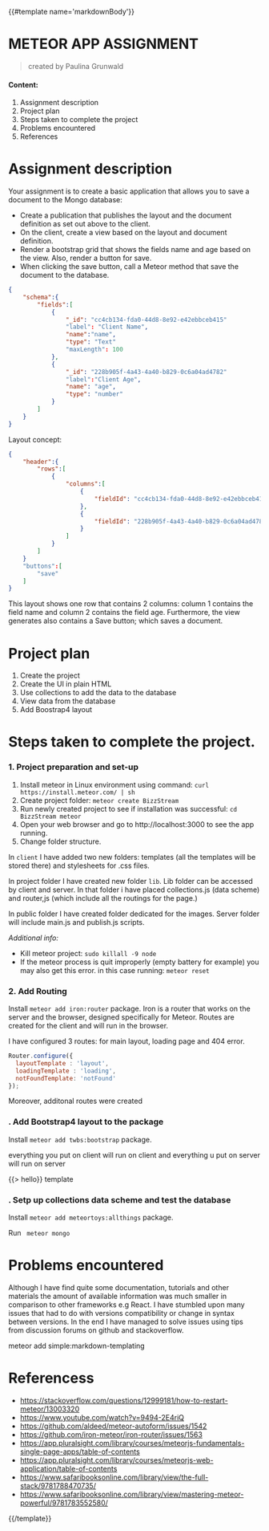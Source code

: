 {{#template name='markdownBody'}}
# METEOR APP ASSIGNMENT

> created by Paulina Grunwald


#### Content:
1. Assignment description
2. Project plan
3. Steps taken to complete the project
4. Problems encountered
4. References


# Assignment description

Your assignment is to create a basic application that allows you to save a document to the Mongo database:

- Create a publication that publishes the layout and the document definition as set out above to the client.
- On the client, create a view based on the layout and document definition.
- Render a bootstrap grid that shows the fields name and age based on the view. Also, render a button for save.
- When clicking the save button, call a Meteor method that save the document to the database.

```JSON
{
	"schema":{
		"fields":[
			{
				"_id": "cc4cb134-fda0-44d8-8e92-e42ebbceb415"
				"label": "Client Name",
				"name":"name",
				"type": "Text"
				"maxLength": 100
			},
			{
				"_id": "228b905f-4a43-4a40-b829-0c6a04ad4782"
				"label":"Client Age",
				"name": "age",
				"type": "number"
			}
		]
	}
}
```

Layout concept:
```JSON
{
	"header":{
		"rows":[
			{
				"columns":[
					{
						"fieldId": "cc4cb134-fda0-44d8-8e92-e42ebbceb415"
					},
					{
						"fieldId": "228b905f-4a43-4a40-b829-0c6a04ad4782"
					}
				]
			}
		]
	}
	"buttons":[
		"save"
	]
}
```

This layout shows one row that contains 2 columns: column 1 contains the field name and column 2 contains the field age. Furthermore, the view generates also contains a Save button; which saves a document.


# Project plan

1. Create the project
2. Create the UI in plain HTML
3. Use collections to add the data to the database
4. View data from the database
5. Add Boostrap4 layout


# Steps taken to complete the project.

### 1. Project preparation and set-up

1. Install meteor in Linux environment using command: ``curl https://install.meteor.com/ | sh``
2. Create project folder: ``meteor create BizzStream``
3. Run newly created project to see if installation was successful: ``cd BizzStream
meteor``
4. Open your web browser and go to http://localhost:3000 to see the app running.
5. Change folder structure.

In ``client`` I have added two new folders: templates (all the templates will be stored there) and stylesheets for .css files.

In project folder I have created new folder ``lib``. Lib folder can be accessed by client and server. In that folder i have placed collections.js (data scheme) and router,js (which include all the routings for the page.)

In public folder I have created folder dedicated for the images. Server folder will include main.js and publish.js scripts.

<em>Additional info:</em>

- Kill meteor project: ``sudo killall -9 node``
- If the meteor process is quit improperly (empty battery for example) you may also get this error. in this case running: ``meteor reset``

### 2. Add Routing

Install ``meteor add iron:router`` package. Iron is a router that works on the server and the browser, designed specifically for Meteor. Routes are created for the client and will run in the browser.

I have configured 3 routes: for main layout, loading page and 404 error.

```javascript
Router.configure({
  layoutTemplate : 'layout',
  loadingTemplate : 'loading',
  notFoundTemplate: 'notFound'
});

```

Moreover, additonal routes were created

### . Add Bootstrap4 layout to the package

Install ``meteor add twbs:bootstrap`` package.

everything you put on client will run on client and everything u put on server will run on server

{{> hello}} template



### . Setp up collections data scheme and test the database
Install ``meteor add meteortoys:allthings`` package.

Run `` meteor mongo``

# Problems encountered

Although I have find quite some documentation, tutorials and other materials the amount of available information was much smaller in comparison to other frameworks e.g React. I have stumbled upon many issues that had to do with versions compatibility or change in syntax between versions. In the end I have managed to solve issues using tips from discussion forums on github and stackoverflow.



meteor add simple:markdown-templating
# Referencess
- https://stackoverflow.com/questions/12999181/how-to-restart-meteor/13003320
- https://www.youtube.com/watch?v=9494-2E4riQ
- https://github.com/aldeed/meteor-autoform/issues/1542
- https://github.com/iron-meteor/iron-router/issues/1563
- https://app.pluralsight.com/library/courses/meteorjs-fundamentals-single-page-apps/table-of-contents
- https://app.pluralsight.com/library/courses/meteorjs-web-application/table-of-contents
- https://www.safaribooksonline.com/library/view/the-full-stack/9781788470735/
- https://www.safaribooksonline.com/library/view/mastering-meteor-powerful/9781783552580/

{{/template}}